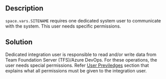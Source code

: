 ## Description

<code class="expression">space.vars.SITENAME</code> requires one dedicated system user to communicate with the system. This user needs specific permissions. 

## Solution

Dedicated integration user is responsible to read and/or write data from Team Foundation Server (TFS)/Azure DevOps. For these operations, the user needs special permissions. Refer [User Previledges](../../../connectors/azure-devops#user-privileges) section that explains what all permissions must be given to the integration user.


